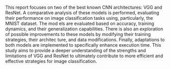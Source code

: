  This report focuses on two
 of the best known CNN architectures: VGG and ResNet.
 A comparative analysis of these models is performed,
 evaluating their performance on image classification
 tasks using, particularly, the MNIST dataset. The mod
els are evaluated based on accuracy, training dynamics,
 and their generalization capabilities. There is also an
 exploration of possible improvements to these models
 by modifying their training strategies, their architec
ture, and data modifications. Finally, adaptations to
 both models are implemented to specifically enhance
 execution time. This study aims to provide a deeper
 understanding of the strengths and limitations of VGG
 and ResNet to ultimately contribute to more efficient
 and effective strategies for image classification.
